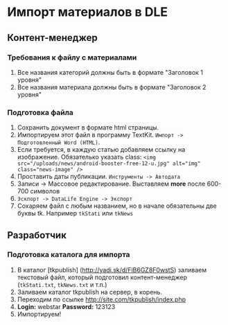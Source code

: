 # Импорт материалов в DLE

## Контент-менеджер

### Требования к файлу с материалами
1. Все названия категорий должны быть в формате "Заголовок 1 уровня"
2. Все названия материала должны быть в формате "Заголовок 2 уровня"

### Подготовка файла
1. Сохранить документ в формате html страницы.
2. Импортируем этот файл в программу TextKit. `Импорт -> Подготовленный Word (HTML)`.
3. Если требуется, в каждую статью добавляем ссылку на изображение. Обязателько указать class: `<img src="/uploads/news/android-booster-free-12-u.jpg" alt="img" class="news-image" />`
4. Проставить даты публикации. `Инструменты -> Автодата`
5. Записи -> Массовое редактирование. Выставляем **more** после 600-700 символов
6. `Эскпорт -> DataLife Engine -> Экспорт`
7. Сохаряем файл с любым названием, но в начале обязательны две буквы tk. Например `tkStati` или `tkNews`


## Разработчик

### Подготовка каталога для импорта

1. В каталог [tkpublish] (http://yadi.sk/d/FiB6GZ8F0wstS) заливаем текстовый файл, который подготовил контент-менеджер (`tkStati.txt`, `tkNews.txt` и т.п.)
2. Заливаем каталог tkpublish на сервер, в корень.
3. Переходим по ссылке http://site.com/tkpublish/index.php
4. **Login:** webstar **Password:** 123123
5. Импортируем!